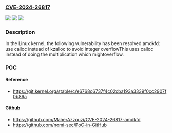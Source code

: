 ### [CVE-2024-26817](https://cve.mitre.org/cgi-bin/cvename.cgi?name=CVE-2024-26817)
![](https://img.shields.io/static/v1?label=Product&message=Linux&color=blue)
![](https://img.shields.io/static/v1?label=Version&message=1da177e4c3f4%3C%20e6721ea845fc%20&color=brighgreen)
![](https://img.shields.io/static/v1?label=Vulnerability&message=n%2Fa&color=brighgreen)

### Description

In the Linux kernel, the following vulnerability has been resolved:amdkfd: use calloc instead of kzalloc to avoid integer overflowThis uses calloc instead of doing the multiplication which mightoverflow.

### POC

#### Reference
- https://git.kernel.org/stable/c/e6768c6737f4c02cba193a3339f0cc2907f0b86a

#### Github
- https://github.com/MaherAzzouzi/CVE-2024-26817-amdkfd
- https://github.com/nomi-sec/PoC-in-GitHub

